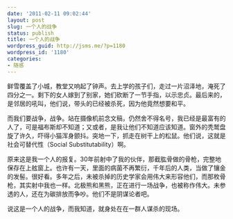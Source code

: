 ```yaml
---
date: '2011-02-11 09:02:44'
layout: post
slug: 一个人的战争
status: publish
title: 一个人的战争
wordpress_guid: http://jsms.me/?p=1180
wordpress_id: '1180'
categories:
- 随感
---
```


鲜雪覆盖了小城，教堂又响起了钟声。去上学的孩子们，走过一片沼泽地，淹死了四分之一。剩下的女人嫁到了别家，她们砍断了一节手指，以示忠贞。最后来的，是邻居的吼叫，他们说，带头的已经被杀死，因为他竟然想要和平。

而我们要战争，战争。站在摄像机前念文稿，仍然舍不得名号，我已经是最富有的人了，可是福布斯却不知道；又或者，是我让他们不知道应该知道。窗外的秃鹫盘旋了许久，吓得小猫浑身颤抖。突地一下，抓走在树干上的松鼠。他们说，这就是社会可替代性（Social Substitutability）啊。

原来这是我一个人的报复。30年前射中了我的伙伴，那截肱骨做的骨枪，完整地保存在上舷窗上。也许有一天，里面的病菌不再繁衍，千年后的人类，当做了镶金的发髻。很好看。多年之后，未被杀掉的历史学家会用伟大来形容他们，而那枚骨枪，其实射中我也一样。北极熊和黑熊，正在进行一场战争，也被称作伟大。未参透的人，还在为碳排放而争吵。他们不是阴谋论者吧。

说这是一个人的战争，而我知道，就身处在在一群人谋杀的现场。
